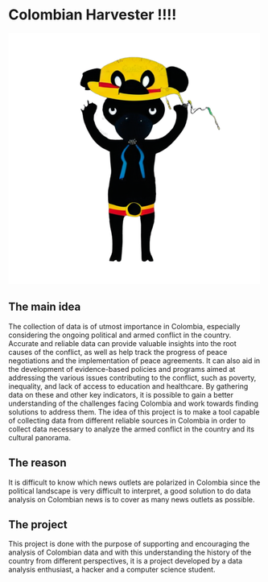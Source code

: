 # Colombian Harvester !!!!
![logo](img/logo.png)

## The main idea 
The collection of data is of utmost importance in Colombia, especially considering the ongoing political and armed conflict in the country. Accurate and reliable data can provide valuable insights into the root causes of the conflict, as well as help track the progress of peace negotiations and the implementation of peace agreements. It can also aid in the development of evidence-based policies and programs aimed at addressing the various issues contributing to the conflict, such as poverty, inequality, and lack of access to education and healthcare. By gathering data on these and other key indicators, it is possible to gain a better understanding of the challenges facing Colombia and work towards finding solutions to address them.
The idea of this project is to make a tool capable of collecting data from different reliable sources in Colombia in order to collect data necessary to analyze the armed conflict in the country and its cultural panorama.
## The reason
It is difficult to know which news outlets are polarized in Colombia since the political landscape is very difficult to interpret, a good solution to do data analysis on Colombian news is to cover as many news outlets as possible.
## The project
This project is done with the purpose of supporting and encouraging the analysis of Colombian data and with this understanding the history of the country from different perspectives, it is a project developed by a data analysis enthusiast, a hacker and a computer science student.
